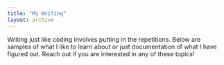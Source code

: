 ```yaml
---
title: "My Writing"
layout: archive
---
```


Writing just like coding involves putting in the repetitions. Below are samples of what I like to learn about or just documentation of what I have figured out. Reach out if you are interested in any of these topics!
